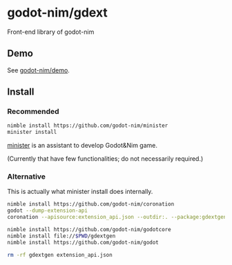 # godot-nim/gdext

Front-end library of godot-nim

## Demo

See [godot-nim/demo](https://github.com/godot-nim/demo).

## Install

### Recommended

```bash
nimble install https://github.com/godot-nim/minister
minister install
```

[minister](https://github.com/godot-nim/minister) is an assistant to develop Godot&Nim game.

(Currently that have few functionalities; do not necessarily required.)


### Alternative

This is actually what minister install does internally.

```bash
nimble install https://github.com/godot-nim/coronation
godot --dump-extension-api
coronation --apisource:extension_api.json --outdir:. --package:gdextgen

nimble install https://github.com/godot-nim/godotcore
nimble install file://$PWD/gdextgen
nimble install https://github.com/godot-nim/godot

rm -rf gdextgen extension_api.json
```